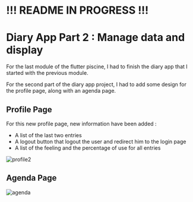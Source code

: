 # !!! README IN PROGRESS !!!

# Diary App Part 2 : Manage data and display 

For the last module of the flutter piscine, I had to finish the diary app that I started with the previous module. <br/>

For the second part of the diary app project, I had to add some design for the profile page, along with an agenda page. 

## Profile Page

For this new profile page, new information have been added :
  - A list of the last two entries
  - A logout button that logout the user and redirect him to the login page
  - A list of the feeling and the percentage of use for all entries

![profile2](https://github.com/Claken/Piscine_Flutter/assets/51683861/c52f8ede-f835-4a09-8ea0-b5b8d17a03fd)

## Agenda Page

![agenda](https://github.com/Claken/Piscine_Flutter/assets/51683861/926a0619-d16a-4f84-9aa3-49c5405f0615)

